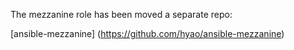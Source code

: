 The mezzanine role has been moved a separate repo:

[ansible-mezzanine] (https://github.com/hyao/ansible-mezzanine)

